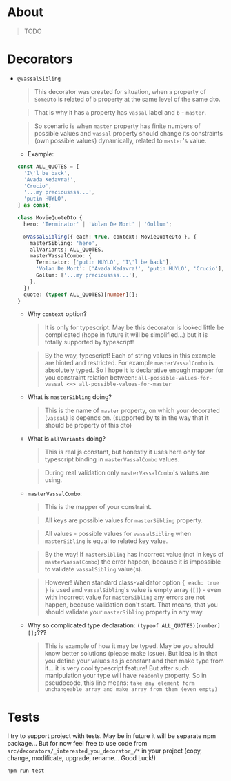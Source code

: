 
# About


> TODO

# Decorators
* `@VassalSibling`
  > This decorator was created for situation, when `a` property of `SomeDto` is related of `b` property at the same level of the same dto.
  
  > That is why it has `a` property has `vassal` label and `b` - `master`.

  > So scenario is when `master` property has finite numbers of possible values and `vassal` property should change its constraints (own possible values) dynamically, related to `master`'s value.
  * Example:
  ```ts
  const ALL_QUOTES = [
    'I\'l be back',
    'Avada Kedavra!',
    'Crucio',
    '...my precioussss...',
    'putin HUYLO',
  ] as const;

  class MovieQuoteDto {
    hero: 'Terminator' | 'Volan De Mort' | 'Gollum';

    @VassalSibling({ each: true, context: MovieQuoteDto }, {
      masterSibling: 'hero',
      allVariants: ALL_QUOTES,
      masterVassalCombo: {
        Terminator: ['putin HUYLO', 'I\'l be back'],
        'Volan De Mort': ['Avada Kedavra!', 'putin HUYLO', 'Crucio'],
        Gollum: ['...my precioussss...'],
      },
    })
    quote: (typeof ALL_QUOTES)[number][]; 
  }

  ```
  * Why `context` option?
    > It is only for typescript. May be this decorator is looked little be complicated (hope in future it will be simplified...) but it is totally supported by typescript!

    > By the way, typescript! Each of string values in this example are hinted and restricted. For example `masterVassalCombo` is absolutely typed. So I hope it is declarative enough mapper for you constraint relation between: `all-possible-values-for-vassal <=> all-possible-values-for-master`

  * What is `masterSibling` doing?
    > This is the name of `master` property, on which your decorated (`vassal`) is depends on. (supported by ts in the way that it should be property of this dto)
  
  * What is `allVariants` doing?
    > This is real js constant, but honestly it uses here only for typescript binding in `masterVassalCombo` values.

    > During real validation only `masterVassalCombo`'s values are using.

  * `masterVassalCombo`:
    > This is the mapper of your constraint.

    > All keys are possible values for `masterSibling` property.

    > All values - possible values for `vassalSibling` when `masterSibling` is equal to related key value.

    > By the way! If `masterSibling` has incorrect value (not in keys of `masterVassalCombo`) the error happen, because it is impossible to validate `vassalSibling` value(s).

    > However! When standard class-validator option `{ each: true }` is used and `vassalSibling`'s value is empty array (`[]`) - even with incorrect value for `masterSibling` any errors are not happen, because validation don't start. That means, that you should validate your `masterSibling` property in any way.

  * Why so complicated type declaration: `(typeof ALL_QUOTES)[number][];`???
    > This is example of how it may be typed. May be you should know better solutions (please make issue). But idea is in that you define your values as js constant and then make type from it... it is very cool typescript feature! But after such manipulation your type will have `readonly` property. So in pseudocode, this line means:
    `take any element form unchangeable array and make array from them (even empty)`
# Tests
I try to support project with tests. May be in future it will be separate npm package... But for now feel free to use code from `src/decorators/_interested_you_decorator_/*` in your project (copy, change, modificate, upgrade, rename... Good Luck!)
```
npm run test
```

